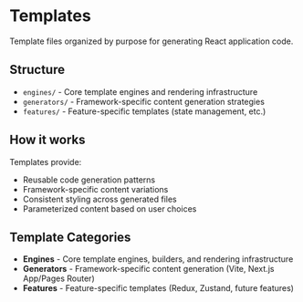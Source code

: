 # Templates

Template files organized by purpose for generating React application code.

## Structure

- `engines/` - Core template engines and rendering infrastructure
- `generators/` - Framework-specific content generation strategies
- `features/` - Feature-specific templates (state management, etc.)

## How it works

Templates provide:

- Reusable code generation patterns
- Framework-specific content variations
- Consistent styling across generated files
- Parameterized content based on user choices

## Template Categories

- **Engines** - Core template engines, builders, and rendering infrastructure
- **Generators** - Framework-specific content generation (Vite, Next.js App/Pages Router)
- **Features** - Feature-specific templates (Redux, Zustand, future features)
